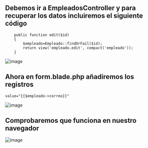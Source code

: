 ## Debemos ir a EmpleadosController y para recuperar los datos incluiremos el siguiente código
```
    public function edit($id)
    {
        $empleado=Empleado::findOrFail($id);
        return view('empleado.edit', compact('empleado'));
    }
 ```
 ![image](https://user-images.githubusercontent.com/93767832/156926760-37666458-2417-468d-b068-2ba5327d91c3.png)
 
 ## Ahora en form.blade.php añadiremos los registros
 ```
 value="{{$empleado->correo}}"
 ```
 
 
 ![image](https://user-images.githubusercontent.com/93767832/156927098-2a5c204d-6fb8-4a22-8953-8f1b8b66320c.png)
 
 ## Comprobaremos que funciona en nuestro navegador
 ![image](https://user-images.githubusercontent.com/93767832/156927155-8283d6a2-e359-4a42-9154-2a4dfa74da92.png)


 

